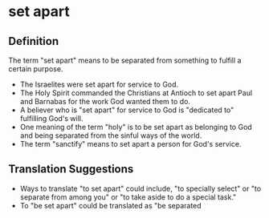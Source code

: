 # set apart

## Definition

The term "set apart" means to be separated from something to fulfill a certain purpose.

* The Israelites were set apart for service to God.
* The Holy Spirit commanded the Christians at Antioch to set apart Paul and Barnabas for the work God wanted them to do.
* A believer who is "set apart" for service to God is "dedicated to" fulfilling God's will.
* One meaning of the term "holy" is to be set apart as belonging to God and being separated from the sinful ways of the world.
* The term "sanctify" means to set apart a person for God's service.


## Translation Suggestions



* Ways to translate "to set apart" could include, "to specially select" or "to separate from among you" or "to take aside to do a special task."
* To "be set apart" could be translated as "be separated